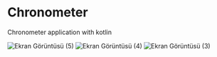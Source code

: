 # Chronometer
Chronometer application with kotlin

![Ekran Görüntüsü (5)](https://github.com/Sezenulupnr/Chronometer/assets/104523675/7ab97017-62bb-4add-ab05-6cf442341c20)
![Ekran Görüntüsü (4)](https://github.com/Sezenulupnr/Chronometer/assets/104523675/be763b6c-a7d4-43a7-84dc-7d75444831f6)
![Ekran Görüntüsü (3)](https://github.com/Sezenulupnr/Chronometer/assets/104523675/0cc267be-476a-48b3-a26c-37c53a922d75)

